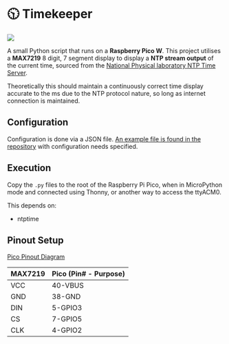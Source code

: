 # 🕥 Timekeeper

![](https://f.subo.dev/i/time.gif)

A small Python script that runs on a **Raspberry Pico W**. This project utilises a **MAX7219** 8 digit, 7 segment display to display a **NTP stream output** of the current time, sourced from the [National Physical laboratory NTP Time Server](https://www.npl.co.uk/getattachment/products-and-services/Timing-services/Internet-Time-from-NPL/its_user_guide.pdf?lang=en-GB).

Theoretically this should maintain a continuously correct time display accurate to the ms due to the NTP protocol nature, so long as internet connection is maintained.


## Configuration

Configuration is done via a JSON file. [An example file is found in the repository](/config.json.example) with configuration needs specified.

## Execution 

Copy the `.py` files to the root of the Raspberry Pi Pico, when in MicroPython mode and connected using Thonny, or another way to access the ttyACM0.

This depends on:

* ntptime

## Pinout Setup

[Pico Pinout Diagram](https://picow.pinout.xyz/)

MAX7219 | Pico (Pin# - Purpose)
-|-
VCC | 40-VBUS
GND | 38-GND
DIN | 5-GPIO3
CS | 7-GPIO5
CLK | 4-GPIO2
